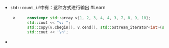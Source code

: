 - `std::count_if`中有：这种方式进行输出 #Learn
	- ```cpp
	      constexpr std::array v{1, 2, 3, 4, 4, 3, 7, 8, 9, 10};
	      std::cout << "v: ";
	      std::copy(v.cbegin(), v.cend(), std::ostream_iterator<int>(std::cout, " "));
	      std::cout << '\n';
	  ```
-